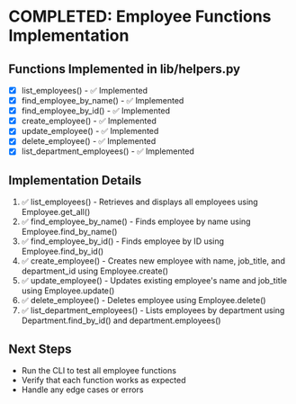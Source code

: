 # COMPLETED: Employee Functions Implementation

## Functions Implemented in lib/helpers.py

- [x] list_employees() - ✅ Implemented
- [x] find_employee_by_name() - ✅ Implemented
- [x] find_employee_by_id() - ✅ Implemented
- [x] create_employee() - ✅ Implemented
- [x] update_employee() - ✅ Implemented
- [x] delete_employee() - ✅ Implemented
- [x] list_department_employees() - ✅ Implemented

## Implementation Details

1. ✅ list_employees() - Retrieves and displays all employees using Employee.get_all()
2. ✅ find_employee_by_name() - Finds employee by name using Employee.find_by_name()
3. ✅ find_employee_by_id() - Finds employee by ID using Employee.find_by_id()
4. ✅ create_employee() - Creates new employee with name, job_title, and department_id using Employee.create()
5. ✅ update_employee() - Updates existing employee's name and job_title using Employee.update()
6. ✅ delete_employee() - Deletes employee using Employee.delete()
7. ✅ list_department_employees() - Lists employees by department using Department.find_by_id() and department.employees()

## Next Steps
- Run the CLI to test all employee functions
- Verify that each function works as expected
- Handle any edge cases or errors
